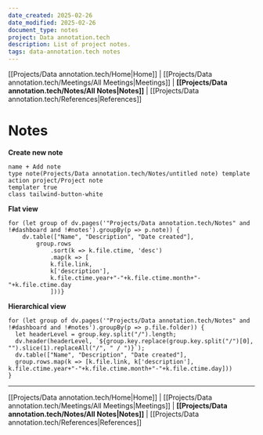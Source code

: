 ```yaml
---
date_created: 2025-02-26
date_modified: 2025-02-26
document_type: notes
project: Data annotation.tech
description: List of project notes.
tags: data-annotation.tech notes
---
```

[[Projects/Data annotation.tech/Home|Home]] | [[Projects/Data annotation.tech/Meetings/All Meetings|Meetings]] | **[[Projects/Data annotation.tech/Notes/All Notes|Notes]]** | [[Projects/Data annotation.tech/References|References]]
# Notes
**Create new note**
```button
name + Add note
type note(Projects/Data annotation.tech/Notes/untitled note) template
action project/Project note
templater true
class tailwind-button-white
```
**Flat view**
```dataviewjs
for (let group of dv.pages('"Projects/Data annotation.tech/Notes" and !#dashboard and !#notes').groupBy(p => p.note)) {
	dv.table(["Name", "Description", "Date created"], 
		group.rows 
			.sort(k => k.file.ctime, 'desc')
			.map(k => [
			k.file.link, 
			k['description'],
			k.file.ctime.year+"-"+k.file.ctime.month+"-"+k.file.ctime.day
			]))}
```


**Hierarchical view**
```dataviewjs
for (let group of dv.pages('"Projects/Data annotation.tech/Notes" and !#dashboard and !#notes').groupBy(p => p.file.folder)) {
  let headerLevel = group.key.split("/").length;
  dv.header(headerLevel, `${group.key.replace(group.key.split("/")[0], "").slice(1).replaceAll("/", " / ")}`);  
  dv.table(["Name", "Description", "Date created"],
  group.rows.map(k => [k.file.link, k['description'], k.file.ctime.year+"-"+k.file.ctime.month+"-"+k.file.ctime.day]))
}
```

---
[[Projects/Data annotation.tech/Home|Home]] | [[Projects/Data annotation.tech/Meetings/All Meetings|Meetings]] | **[[Projects/Data annotation.tech/Notes/All Notes|Notes]]** | [[Projects/Data annotation.tech/References|References]]